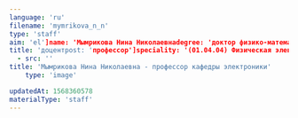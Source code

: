 ```yaml
---
language: 'ru'
filename: 'mymrikova_n_n'
type: 'staff'
aim: 'el']name: 'Мымрикова Нина Николаевнаdegree: 'доктор физико-математических наук'
title: 'доцентpost: 'профессор']speciality: '(01.04.04) Физическая электроникаcontacts: []avatar:
  - src: ''
title: 'Мымрикова Нина Николаевна - профессор кафедры электроники'
    type: 'image'

updatedAt: 1568360578
materialType: 'staff'
---
```


